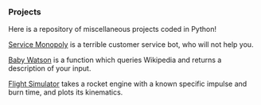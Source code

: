 ### Projects

Here is a repository of miscellaneous projects coded in Python!

[Service Monopoly](https://github.com/nwoodr94/python-projects/blob/master/miscellaneous%20projects/Terrible-Customer-Service-Bot.ipynb) is a terrible customer service bot, who will not help you.

[Baby Watson](https://github.com/nwoodr94/python-projects/blob/master/miscellaneous%20projects/Wikipedia-Search.ipynb) is a function which queries Wikipedia and returns a description of your input.

[Flight Simulator](https://github.com/nwoodr94/python-projects/blob/master/miscellaneous%20projects/rocket-kinematics-simulator.ipynb) takes a rocket engine with a known specific impulse and burn time, and plots its kinematics.
